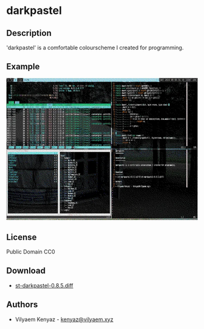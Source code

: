 darkpastel
=========

Description
-----------

'darkpastel' is a comfortable colourscheme I created for programming.

Example
-------
[![Screenshot](screenshot.webp)](screenshot.webp)

License
--------
Public Domain CC0

Download
--------
* [st-darkpastel-0.8.5.diff](st-darkpastel-0.8.5.diff)

Authors
-------
* Vilyaem Kenyaz - <kenyaz@vilyaem.xyz>

